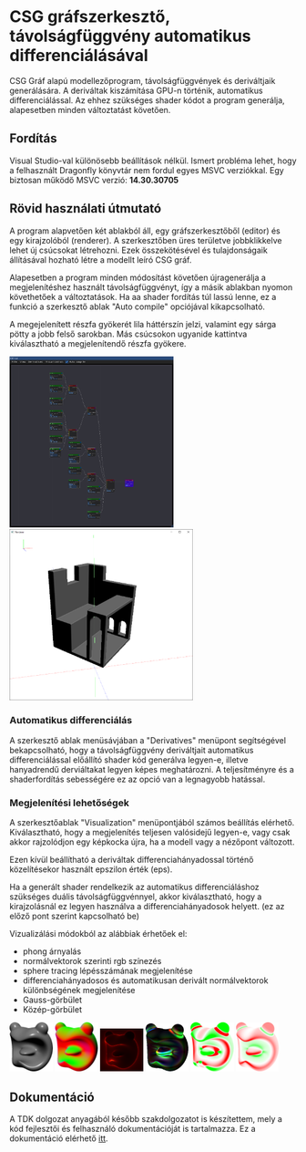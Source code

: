 # CSG gráfszerkesztő, távolságfüggvény automatikus differenciálásával
CSG Gráf alapú modellezőprogram, távolságfüggvények és deriváltjaik generálására. 
A deriváltak kiszámítása GPU-n történik, automatikus differenciálással. Az ehhez szükséges shader kódot a program generálja, alapesetben minden változtatást követően.

## Fordítás
Visual Studio-val különösebb beállítások nélkül. Ismert probléma lehet, hogy a felhasznált Dragonfly könyvtár nem fordul egyes MSVC verziókkal. Egy biztosan működő MSVC verzió: **14.30.30705**

## Rövid használati útmutató
A program alapvetően két ablakból áll, egy gráfszerkesztőből (editor) és egy kirajzolóból (renderer).
A szerkesztőben üres területve jobbklikkelve lehet új csúcsokat létrehozni. Ezek összekötésével és tulajdonságaik állításával hozható létre a modellt leíró CSG gráf.

Alapesetben a program minden módosítást követően újragenerálja a megjelenítéshez használt távolságfüggvényt, így a másik ablakban nyomon követhetőek a változtatások. Ha aa shader fordítás túl lassú lenne, ez a funkció a szerkesztő ablak "Auto compile" opciójával kikapcsolható.

A megejelenített részfa gyökerét lila háttérszín jelzi, valamint egy sárga pötty a jobb felső sarokban. Más csúcsokon ugyanide kattintva kiválasztható a megjelenítendő részfa gyökere.

<p float="left">
  <img src="images/editor.png" height="300px" />
  <img src="images/renderer.png" height="300px" /> 
</p>

### Automatikus differenciálás

A szerkesztő ablak menüsávjában a "Derivatives" menüpont segítségével bekapcsolható, hogy a távolságfüggvény deriváltjait automatikus differenciálással előállító shader kód generálva legyen-e, illetve hanyadrendű derviáltakat legyen képes meghatározni. A teljesítményre és a shaderfordítás sebességére ez az opció van a legnagyobb hatással.

### Megjelenítési lehetőségek

A szerkesztőablak "Visualization" menüpontjából számos beállítás elérhető. 
Kiválasztható, hogy a megjelenítés teljesen valósidejű legyen-e, vagy csak akkor rajzolódjon egy képkocka újra, ha a modell vagy a nézőpont változott.

Ezen kívül beállítható a deriváltak differenciahányadossal történő közelítésekor használt epszilon érték (eps). 

Ha a generált shader rendelkezik az automatikus differenciáláshoz szükséges duális távolságfüggvénnyel, akkor kiválasztható, hogy a kirajzolásnál ez legyen használva a differenciahányadosok helyett. (ez az előző pont szerint kapcsolható be)

Vizualizálási módokból az alábbiak érhetőek el:
- phong árnyalás
- normálvektorok szerinti rgb színezés
- sphere tracing lépésszámának megjelenítése
- differenciahányadosos és automatikusan derivált normálvektorok különbségének megjelenítése
- Gauss-görbület
- Közép-görbület

<p float="left">
  <img src="images/head.png" width="15%" />
  <img src="images/head_norm.png" width="15%" />
  <img src="images/head_steps500.png" width="15%" />
  <img src="images/head_norm_err.png" width="15%" />
  <img src="images/head_gaussian.png" width="15%" />
  <img src="images/head_mean.png" width="15%" />
</p>

## Dokumentáció
A TDK dolgozat anyagából később szakdolgozatot is készítettem, mely a kód fejlesztői és felhasználó dokumentációját is tartalmazza. Ez a dokumentáció elérhető [itt](docs.pdf).